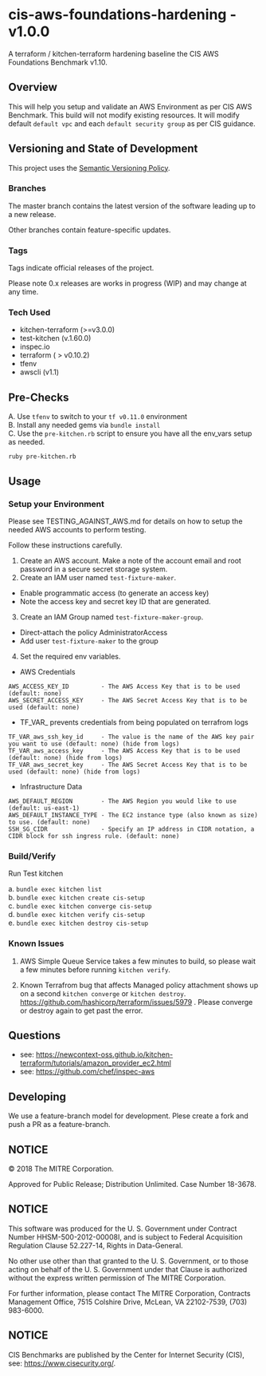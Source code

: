 # cis-aws-foundations-hardening - v1.0.0

A terraform / kitchen-terraform hardening baseline the CIS AWS Foundations Benchmark v1.10.

## Overview

This will help you setup and validate an AWS Environment as per CIS AWS Benchmark. This build will not modify existing resources.
It will modify default `default vpc` and each `default security group` as per CIS guidance.

## Versioning and State of Development
This project uses the [Semantic Versioning Policy](https://semver.org/). 

### Branches
The master branch contains the latest version of the software leading up to a new release. 

Other branches contain feature-specific updates. 

### Tags
Tags indicate official releases of the project.

Please note 0.x releases are works in progress (WIP) and may change at any time.   

### Tech Used
- kitchen-terraform (>=v3.0.0)
- test-kitchen (v.1.60.0)
- inspec.io
- terraform ( > v0.10.2)
- tfenv
- awscli (v1.1)

## Pre-Checks

A. Use `tfenv` to switch to your `tf v0.11.0` environment  
B. Install any needed gems via `bundle install`  
C. Use the `pre-kitchen.rb` script to ensure you have all the env_vars setup as needed.  
```
ruby pre-kitchen.rb
```

## Usage

### Setup your Environment  

Please see TESTING_AGAINST_AWS.md for details on how to setup the needed AWS accounts to perform testing.

Follow these instructions carefully.

1. Create an AWS account.  Make a note of the account email and root password in a secure secret storage system.
2. Create an IAM user named `test-fixture-maker`.
  * Enable programmatic access (to generate an access key)
  * Note the access key and secret key ID that are generated.
3. Create an IAM Group named `test-fixture-maker-group`.
  * Direct-attach the policy AdministratorAccess
  * Add user `test-fixture-maker` to the group

4. Set the required env variables.

- AWS Credentials
```
AWS_ACCESS_KEY_ID         - The AWS Access Key that is to be used (default: none)
AWS_SECRET_ACCESS_KEY     - The AWS Secret Access Key that is to be used (default: none)
```
- TF_VAR_ prevents credentials from being populated on terrafrom logs
```
TF_VAR_aws_ssh_key_id     - The value is the name of the AWS key pair you want to use (default: none) (hide from logs)
TF_VAR_aws_access_key     - The AWS Access Key that is to be used (default: none) (hide from logs)
TF_VAR_aws_secret_key     - The AWS Secret Access Key that is to be used (default: none) (hide from logs)
```
- Infrastructure Data
```
AWS_DEFAULT_REGION        - The AWS Region you would like to use (default: us-east-1)
AWS_DEFAULT_INSTANCE_TYPE - The EC2 instance type (also known as size) to use. (default: none)
SSH_SG_CIDR               - Specify an IP address in CIDR notation, a CIDR block for ssh ingress rule. (default: none)
```

### Build/Verify

Run Test kitchen

  a. `bundle exec kitchen list`  
  b. `bundle exec kitchen create cis-setup`  
  c. `bundle exec kitchen converge cis-setup`  
  d. `bundle exec kitchen verify cis-setup`  
  e. `bundle exec kitchen destroy cis-setup`  


### Known Issues

1) AWS Simple Queue Service takes a few minutes to build, so please wait a few minutes before running `kitchen verify`.

2) Known Terrafrom bug that affects Managed policy attachment shows up on a second `kitchen converge` or `kitchen destroy`. 
https://github.com/hashicorp/terraform/issues/5979 .
Please converge or destroy again to get past the error.

## Questions

- see: https://newcontext-oss.github.io/kitchen-terraform/tutorials/amazon_provider_ec2.html
- see: https://github.com/chef/inspec-aws

## Developing

We use a feature-branch model for development. Plese create a fork and push a PR as a feature-branch.

## NOTICE 

© 2018 The MITRE Corporation.  

Approved for Public Release; Distribution Unlimited. Case Number 18-3678.    

## NOTICE  

This software was produced for the U. S. Government under Contract Number HHSM-500-2012-00008I, and is subject to Federal Acquisition Regulation Clause 52.227-14, Rights in Data-General.   

No other use other than that granted to the U. S. Government, or to those acting on behalf of the U. S. Government under that Clause is authorized without the express written permission of The MITRE Corporation.   

For further information, please contact The MITRE Corporation, Contracts Management Office, 7515 Colshire Drive, McLean, VA  22102-7539, (703) 983-6000.  

## NOTICE

CIS Benchmarks are published by the Center for Internet Security (CIS), see: https://www.cisecurity.org/.
